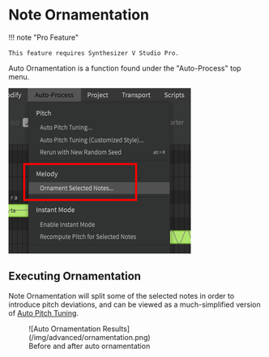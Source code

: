 # Note Ornamentation

!!! note "Pro Feature"

    This feature requires Synthesizer V Studio Pro.

Auto Ornamentation is a function found under the "Auto-Process" top menu.

![Auto-Process Menu](../img/advanced/note-ornamentation-option.png)

## Executing Ornamentation
Note Ornamentation will split some of the selected notes in order to introduce pitch deviations, and can be viewed as a much-simplified version of [Auto Pitch Tuning](../ai-functions/auto-pitch-tuning.md).

<figure markdown>
  ![Auto Ornamentation Results](/img/advanced/ornamentation.png)
  <figcaption>Before and after auto ornamentation</figcaption>
</figure>